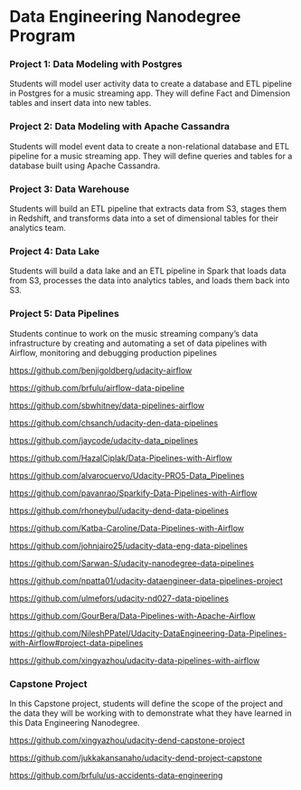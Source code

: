 # Data Engineering Nanodegree Program

### Project 1: Data Modeling with Postgres
Students will model user activity data to create a database and ETL pipeline in Postgres for a music streaming app. They will define Fact and Dimension tables and insert data into new tables.

### Project 2: Data Modeling with Apache Cassandra
Students will model event data to create a non-relational database and ETL pipeline for a music streaming app. They will define queries and tables for a database built using Apache Cassandra.

### Project 3: Data Warehouse
Students will build an ETL pipeline that extracts data from S3, stages them in Redshift, and transforms data into a set of dimensional tables for their analytics team.

### Project 4: Data Lake
Students will build a data lake and an ETL pipeline in Spark that loads data from S3, processes the data into analytics tables, and loads them back into S3.

### Project 5: Data Pipelines
Students continue to work on the music streaming company’s data infrastructure by creating and automating a set of data pipelines with Airflow, monitoring and debugging production pipelines

https://github.com/benjigoldberg/udacity-airflow

https://github.com/brfulu/airflow-data-pipeline

https://github.com/sbwhitney/data-pipelines-airflow

https://github.com/chsanch/udacity-den-data-pipelines

https://github.com/jaycode/udacity-data_pipelines

https://github.com/HazalCiplak/Data-Pipelines-with-Airflow

https://github.com/alvarocuervo/Udacity-PRO5-Data_Pipelines

https://github.com/pavanrao/Sparkify-Data-Pipelines-with-Airflow

https://github.com/rhoneybul/udacity-dend-data-pipelines

https://github.com/Katba-Caroline/Data-Pipelines-with-Airflow

https://github.com/johnjairo25/udacity-data-eng-data-pipelines

https://github.com/Sarwan-S/udacity-nanodegree-data-pipelines

https://github.com/npatta01/udacity-dataengineer-data-pipelines-project

https://github.com/ulmefors/udacity-nd027-data-pipelines

https://github.com/GourBera/Data-Pipelines-with-Apache-Airflow

https://github.com/NileshPPatel/Udacity-DataEngineering-Data-Pipelines-with-Airflow#project-data-pipelines

https://github.com/xingyazhou/udacity-data-pipelines-with-airflow

### Capstone Project
In this Capstone project, students will define the scope of the project and the data they will be working with to demonstrate what they have learned in this Data Engineering Nanodegree.

https://github.com/xingyazhou/udacity-dend-capstone-project

https://github.com/jukkakansanaho/udacity-dend-project-capstone

https://github.com/brfulu/us-accidents-data-engineering

